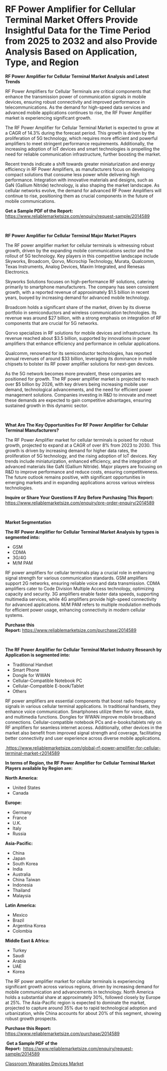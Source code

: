 <p><h1>RF Power Amplifier for Cellular Terminal Market Offers Provide Insightful Data for the Time Period from 2025 to 2032 and also Provide Analysis Based on Application, Type, and Region</h1></p><p><strong>RF Power Amplifier for Cellular Terminal Market Analysis and Latest Trends</strong></p>
<p><p>RF Power Amplifiers for Cellular Terminals are critical components that enhance the transmission power of communication signals in mobile devices, ensuring robust connectivity and improved performance in telecommunications. As the demand for high-speed data services and advanced mobile applications continues to rise, the RF Power Amplifier market is experiencing significant growth. </p><p>The RF Power Amplifier for Cellular Terminal Market is expected to grow at a CAGR of 14.3% during the forecast period. This growth is driven by the proliferation of 5G technology, which requires more efficient and powerful amplifiers to meet stringent performance requirements. Additionally, the increasing adoption of IoT devices and smart technologies is propelling the need for reliable communication infrastructure, further boosting the market.</p><p>Recent trends indicate a shift towards greater miniaturization and energy efficiency in RF Power Amplifiers, as manufacturers focus on developing compact solutions that consume less power while delivering high performance. Integration with innovative materials and designs, such as GaN (Gallium Nitride) technology, is also shaping the market landscape. As cellular networks evolve, the demand for advanced RF Power Amplifiers will continue to rise, positioning them as crucial components in the future of mobile communications.</p></p>
<p><strong>Get a Sample PDF of the Report:&nbsp;</strong> <a href="https://www.reliablemarketsize.com/enquiry/request-sample/2014589?utm_campaign=1991&utm_medium=2&utm_source=Github&utm_content=ia&utm_term=17012025&utm_id=rf-power-amplifier-for-cellular-terminal">https://www.reliablemarketsize.com/enquiry/request-sample/2014589</a></p>
<p>&nbsp;</p>
<p><strong>RF Power Amplifier for Cellular Terminal Major Market Players</strong></p>
<p><p>The RF power amplifier market for cellular terminals is witnessing robust growth, driven by the expanding mobile communications sector and the rollout of 5G technology. Key players in this competitive landscape include Skyworks, Broadcom, Qorvo, Microchip Technology, Murata, Qualcomm, Texas Instruments, Analog Devices, Maxim Integrated, and Renesas Electronics.</p><p>Skyworks Solutions focuses on high-performance RF solutions, catering primarily to smartphone manufacturers. The company has seen consistent growth, with a reported revenue of approximately $1.5 billion in recent years, buoyed by increasing demand for advanced mobile technology.</p><p>Broadcom holds a significant share of the market, driven by its diverse portfolio in semiconductors and wireless communication technologies. Its revenue was around $27 billion, with a strong emphasis on integration of RF components that are crucial for 5G networks.</p><p>Qorvo specializes in RF solutions for mobile devices and infrastructure. Its revenue reached about $3.5 billion, supported by innovations in power amplifiers that enhance efficiency and performance in cellular applications.</p><p>Qualcomm, renowned for its semiconductor technologies, has reported annual revenues of around $33 billion, leveraging its dominance in mobile chipsets to bolster its RF power amplifier solutions for next-gen devices.</p><p>As the 5G network becomes more prevalent, these companies are positioned for growth. The RF power amplifier market is projected to reach over $5 billion by 2026, with key drivers being increasing mobile user demand, technological advancements, and the need for efficient power management solutions. Companies investing in R&D to innovate and meet these demands are expected to gain competitive advantages, ensuring sustained growth in this dynamic sector.</p></p>
<p>&nbsp;</p>
<p><strong>What Are The Key Opportunities For RF Power Amplifier for Cellular Terminal Manufacturers?</strong></p>
<p><p>The RF Power Amplifier market for cellular terminals is poised for robust growth, projected to expand at a CAGR of over 8% from 2023 to 2030. This growth is driven by increasing demand for higher data rates, the proliferation of 5G technology, and the rising adoption of IoT devices. Key trends include miniaturization, enhanced efficiency, and the integration of advanced materials like GaN (Gallium Nitride). Major players are focusing on R&D to improve performance and reduce costs, ensuring competitiveness. The future outlook remains positive, with significant opportunities in emerging markets and in expanding applications across various wireless technologies.</p></p>
<p><strong>Inquire or Share Your Questions If Any Before Purchasing This Report:</strong> <a href="https://www.reliablemarketsize.com/enquiry/pre-order-enquiry/2014589?utm_campaign=1991&utm_medium=2&utm_source=Github&utm_content=ia&utm_term=17012025&utm_id=rf-power-amplifier-for-cellular-terminal">https://www.reliablemarketsize.com/enquiry/pre-order-enquiry/2014589</a></p>
<p>&nbsp;</p>
<p><strong>Market Segmentation</strong></p>
<p><strong>The RF Power Amplifier for Cellular Terminal Market Analysis by types is segmented into:</strong></p>
<p><ul><li>GSM</li><li>CDMA</li><li>3G/4G</li><li>M/M PAM</li></ul></p>
<p><p>RF power amplifiers for cellular terminals play a crucial role in enhancing signal strength for various communication standards. GSM amplifiers support 2G networks, ensuring reliable voice and data transmission. CDMA amplifiers cater to Code Division Multiple Access technology, optimizing capacity and security. 3G amplifiers enable faster data speeds, supporting multimedia services, while 4G amplifiers provide high-speed connectivity for advanced applications. M/M PAM refers to multiple modulation methods for efficient power usage, enhancing connectivity in modern cellular systems.</p></p>
<p><strong>Purchase this Report:&nbsp;</strong><a href="https://www.reliablemarketsize.com/purchase/2014589?utm_campaign=1991&utm_medium=2&utm_source=Github&utm_content=ia&utm_term=17012025&utm_id=rf-power-amplifier-for-cellular-terminal">https://www.reliablemarketsize.com/purchase/2014589</a></p>
<p>&nbsp;</p>
<p><strong>The RF Power Amplifier for Cellular Terminal Market Industry Research by Application is segmented into:</strong></p>
<p><ul><li>Traditional Handset</li><li>Smart Phone</li><li>Dongle for WWAN</li><li>Cellular-Compatible Notebook PC</li><li>Cellular-Compatible E-book/Tablet</li><li>Others</li></ul></p>
<p><p>RF power amplifiers are essential components that boost radio frequency signals in various cellular terminal applications. In traditional handsets, they enhance voice communication. Smartphones utilize them for voice, data, and multimedia functions. Dongles for WWAN improve mobile broadband connections. Cellular-compatible notebook PCs and e-books/tablets rely on RF amplifiers for seamless internet access. Additionally, other devices in the market also benefit from improved signal strength and coverage, facilitating better connectivity and user experience across diverse mobile applications.</p></p>
<p><a href="https://www.reliablemarketsize.com/global-rf-power-amplifier-for-cellular-terminal-market-r2014589?utm_campaign=1991&utm_medium=2&utm_source=Github&utm_content=ia&utm_term=17012025&utm_id=rf-power-amplifier-for-cellular-terminal">&nbsp;https://www.reliablemarketsize.com/global-rf-power-amplifier-for-cellular-terminal-market-r2014589</a></p>
<p><strong>In terms of Region, the RF Power Amplifier for Cellular Terminal Market Players available by Region are:</strong></p>
<p>
    <p> <strong> North America: </strong>
        <ul>
            <li>United States</li>
            <li>Canada</li>
        </ul>
        </p> 
    <p> <strong> Europe: </strong>
        <ul>
            <li>Germany</li>
            <li>France</li>
            <li>U.K.</li>
            <li>Italy</li>
            <li>Russia</li>
        </ul>
        </p> 
    <p> <strong> Asia-Pacific: </strong>
        <ul>
            <li>China</li>
            <li>Japan</li>
            <li>South Korea</li>
            <li>India</li>
            <li>Australia</li>
            <li>China Taiwan</li>
            <li>Indonesia</li>
            <li>Thailand</li>
            <li>Malaysia</li>
        </ul>
        </p> 
    <p> <strong> Latin America: </strong>
        <ul>
            <li>Mexico</li>
            <li>Brazil</li>
            <li>Argentina Korea</li>
            <li>Colombia</li>
        </ul>
        </p> 
    <p> <strong> Middle East & Africa: </strong>
        <ul>
            <li>Turkey</li>
            <li>Saudi</li>
            <li>Arabia</li>
            <li>UAE</li>
            <li>Korea</li>
        </ul>
    </p>
    </p>
<p><p>The RF power amplifier market for cellular terminals is experiencing significant growth across various regions, driven by increasing demand for mobile communication and advancements in technology. North America holds a substantial share at approximately 30%, followed closely by Europe at 25%. The Asia-Pacific region is expected to dominate the market, projected to capture around 35% due to rapid technological adoption and urbanization, while China accounts for about 20% of this segment, showing robust growth prospects.</p></p>
<p><strong>Purchase this Report: </strong><a href="https://www.reliablemarketsize.com/purchase/2014589?utm_campaign=1991&utm_medium=2&utm_source=Github&utm_content=ia&utm_term=17012025&utm_id=rf-power-amplifier-for-cellular-terminal">https://www.reliablemarketsize.com/purchase/2014589</a></p>
<p>&nbsp;<strong>Get a Sample PDF of the Report:&nbsp;&nbsp;</strong><a href="https://www.reliablemarketsize.com/enquiry/request-sample/2014589?utm_campaign=1991&utm_medium=2&utm_source=Github&utm_content=ia&utm_term=17012025&utm_id=rf-power-amplifier-for-cellular-terminal">https://www.reliablemarketsize.com/enquiry/request-sample/2014589</a></p>
<p><strong></strong></p>
<p><p><a href="https://github.com/YashRP12/Market-Research-Report-List-7/blob/main/classroom-wearables-devices-market.md?utm_campaign=1991&utm_medium=2&utm_source=Github&utm_content=ia&utm_term=17012025&utm_id=rf-power-amplifier-for-cellular-terminal">Classroom Wearables Devices Market</a></p></p>